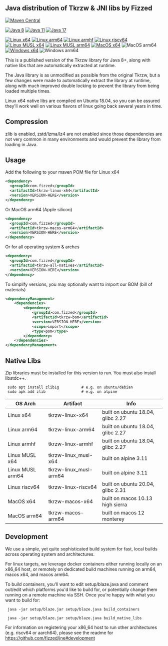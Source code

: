 Java distribution of Tkrzw & JNI libs by Fizzed
------------------------------------------------------

[![Maven Central](https://img.shields.io/maven-central/v/com.fizzed/tkrzw?color=blue&style=flat-square)](https://mvnrepository.com/artifact/com.fizzed/tkrzw)

[![Java 8](https://img.shields.io/github/actions/workflow/status/fizzed/tkrzw/java8.yaml?branch=master&label=Java%208&style=flat-square)](https://github.com/fizzed/tkrzw/actions/workflows/java8.yaml)
[![Java 11](https://img.shields.io/github/actions/workflow/status/fizzed/tkrzw/java11.yaml?branch=master&label=Java%2011&style=flat-square)](https://github.com/fizzed/tkrzw/actions/workflows/java11.yaml)
[![Java 17](https://img.shields.io/github/actions/workflow/status/fizzed/tkrzw/java17.yaml?branch=master&label=Java%2017&style=flat-square)](https://github.com/fizzed/tkrzw/actions/workflows/java17.yaml)

[![Linux x64](https://img.shields.io/github/actions/workflow/status/fizzed/tkrzw/java11.yaml?branch=master&label=Linux%20x64&style=flat-square)](https://github.com/fizzed/tkrzw/actions/workflows/java11.yaml)
[![Linux arm64](https://img.shields.io/github/actions/workflow/status/fizzed/tkrzw/linux-arm64.yaml?branch=master&label=Linux%20arm64&style=flat-square)](https://github.com/fizzed/tkrzw/actions/workflows/linux-arm64.yaml)
[![Linux armhf](https://img.shields.io/github/actions/workflow/status/fizzed/tkrzw/linux-armhf.yaml?branch=master&label=Linux%20armhf&style=flat-square)](https://github.com/fizzed/tkrzw/actions/workflows/linux-armhf.yaml)
[![Linux riscv64](https://img.shields.io/github/actions/workflow/status/fizzed/tkrzw/linux-riscv64.yaml?branch=master&label=Linux%20riscv64&style=flat-square)](https://github.com/fizzed/tkrzw/actions/workflows/linux-riscv64.yaml)
[![Linux MUSL x64](https://img.shields.io/github/actions/workflow/status/fizzed/tkrzw/linux-musl-x64.yaml?branch=master&label=Linux%20MUSL%20x64&style=flat-square)](https://github.com/fizzed/tkrzw/actions/workflows/linux-musl-x64.yaml)
[![Linux MUSL arm64](https://img.shields.io/github/actions/workflow/status/fizzed/tkrzw/linux-musl-arm64.yaml?branch=master&label=Linux%20MUSL%20arm64&style=flat-square)](https://github.com/fizzed/tkrzw/actions/workflows/linux-musl-arm64.yaml)
[![MacOS x64](https://img.shields.io/github/actions/workflow/status/fizzed/tkrzw/macos-x64.yaml?branch=master&label=MacOS%20x64&style=flat-square)](https://github.com/fizzed/tkrzw/actions/workflows/macos-x64.yaml)
![MacOS arm64](https://img.shields.io/badge/MacOS%20arm64-available-blue)
[![Windows x64](https://img.shields.io/github/actions/workflow/status/fizzed/tkrzw/windows-x64.yaml?branch=master&label=Windows%20x64&style=flat-square)](https://github.com/fizzed/tkrzw/actions/workflows/windows-x64.yaml)
![Windows arm64](https://img.shields.io/badge/Windows%20arm64-available-blue)

This is a published version of the Tkrzw library for Java 8+, along with native libs that are automatically extracted at runtime.

The Java library is as unmodified as possible from the original Tkrzw, but a few changes were made to automatically
extract the library at runtime, along with much improved double locking to prevent the library from being loaded multiple
times.

Linux x64 native libs are compiled on Ubuntu 18.04, so you can be assured they'll work well on various flavors of linux
going back several years in time.

## Compression

zlib is enabled, zstd/lzma/lz4 are not enabled since those dependencies are not very common in many environments and
would prevent the library from loading in Java.

## Usage

Add the following to your maven POM file for Linux x64

```xml
<dependency>
  <groupId>com.fizzed</groupId>
  <artifactId>tkrzw-linux-x64</artifactId>
  <version>VERSION-HERE</version>
</dependency>
```

Or MacOS arm64 (Apple silicon)

```xml
<dependency>
  <groupId>com.fizzed</groupId>
  <artifactId>tkrzw-macos-arm64</artifactId>
  <version>VERSION-HERE</version>
</dependency>
```

Or for all operating system & arches

```xml
<dependency>
  <groupId>com.fizzed</groupId>
  <artifactId>tkrzw-all-natives</artifactId>
  <version>VERSION-HERE</version>
</dependency>
```

To simplify versions, you may optionally want to import our BOM (bill of materials)

```xml
<dependencyManagement>
    <dependencies>
        <dependency>
            <groupId>com.fizzed</groupId>
            <artifactId>tkrzw-bom</artifactId>
            <version>VERSION-HERE</version>
            <scope>import</scope>
            <type>pom</type>
        </dependency>
    </dependencies>
</dependencyManagement>
```

## Native Libs

Zip libraries must be installed for this version to run. You must also install libstdc++.

     sudo apt install zlib1g          # e.g. on ubuntu/debian
     sudo apk add zlib                # e.g. on alpine

| OS Arch          | Artifact                 | Info                              |
|------------------|--------------------------|-----------------------------------|
| Linux x64        | tkrzw-linux-x64          | built on ubuntu 18.04, glibc 2.27 |
| Linux arm64      | tkrzw-linux-arm64        | built on ubuntu 18.04, glibc 2.27 |
| Linux armhf      | tkrzw-linux-armhf        | built on ubuntu 18.04, glibc 2.27 |
| Linux MUSL x64   | tkrzw-linux_musl-x64     | built on alpine 3.11              |
| Linux MUSL arm64 | tkrzw-linux_musl-arm64   | built on alpine 3.11              |
| Linux riscv64    | tkrzw-linux-riscv64      | built on ubuntu 20.04, glibc 2.31 |
| MacOS x64        | tkrzw-macos-x64          | built on macos 10.13 high sierra  |
| MacOS arm64      | tkrzw-macos-arm64        | built on macos 12 monterey        |

## Development

We use a simple, yet quite sophisticated build system for fast, local builds across operating system and architectures.

For linux targets, we leverage docker containers either running locally on an x86_64 host, or remotely on dedicated
build machines running on arm64, macos x64, and macos arm64.

To build containers, you'll want to edit setup/blaze.java and comment out/edit which platforms you'd like to build for,
or potentially change them running on a remote machine via SSH.  Once you're happy with what you want to build for:

     java -jar setup/blaze.jar setup/blaze.java build_containers

     java -jar setup/blaze.jar setup/blaze.java build_native_libs

For information on registering your x86_64 host to run other architectures (e.g. riscv64 or aarch64), please see
the readme for https://github.com/fizzed/jne#development